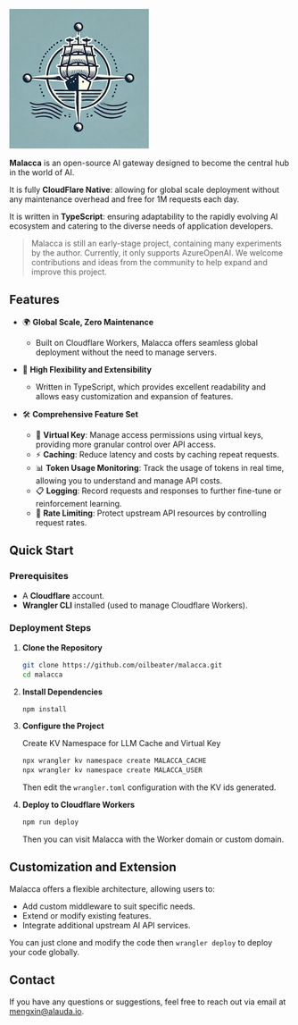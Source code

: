 ![Malacca Logo](./docs/malacca.jpg)

**Malacca** is an open-source AI gateway designed to become the central hub in the world of AI.

It is fully **CloudFlare Native**: allowing for global scale deployment without any maintenance overhead and free for 1M requests each day.

It is written in **TypeScript**: ensuring adaptability to the rapidly evolving AI ecosystem and catering to the diverse needs of application developers.

> Malacca is still an early-stage project, containing many experiments by the author. Currently, it only supports AzureOpenAI. We welcome contributions and ideas from the community to help expand and improve this project.

## Features

- 🌍 **Global Scale, Zero Maintenance**
  - Built on Cloudflare Workers, Malacca offers seamless global deployment without the need to manage servers.
  
- 🧩 **High Flexibility and Extensibility**
  - Written in TypeScript, which provides excellent readability and allows easy customization and expansion of features.
  
- 🛠️ **Comprehensive Feature Set**
  - 🔑 **Virtual Key**: Manage access permissions using virtual keys, providing more granular control over API access.
  - ⚡ **Caching**: Reduce latency and costs by caching repeat requests.
  - 📊 **Token Usage Monitoring**: Track the usage of tokens in real time, allowing you to understand and manage API costs.
  - 📋 **Logging**: Record requests and responses to further fine-tune or reinforcement learning.
  - 🚦 **Rate Limiting**: Protect upstream API resources by controlling request rates.

## Quick Start

### Prerequisites

- A **Cloudflare** account.
- **Wrangler CLI** installed (used to manage Cloudflare Workers).

### Deployment Steps

1. **Clone the Repository**

   ```bash
   git clone https://github.com/oilbeater/malacca.git
   cd malacca
   ```

2. **Install Dependencies**

   ```bash
   npm install
   ```

3. **Configure the Project**

   Create KV Namespace for LLM Cache and Virtual Key
   
   ```bash
   npx wrangler kv namespace create MALACCA_CACHE
   npx wrangler kv namespace create MALACCA_USER
   ```

   Then edit the `wrangler.toml` configuration with the KV ids generated.

4. **Deploy to Cloudflare Workers**

   ```bash
   npm run deploy
   ```

   Then you can visit Malacca with the Worker domain or custom domain.

## Customization and Extension

Malacca offers a flexible architecture, allowing users to:

- Add custom middleware to suit specific needs.
- Extend or modify existing features.
- Integrate additional upstream AI API services.

You can just clone and modify the code then `wrangler deploy` to deploy your code globally.

## Contact

If you have any questions or suggestions, feel free to reach out via email at [mengxin@alauda.io](mailto:mengxin@alauda.io).
